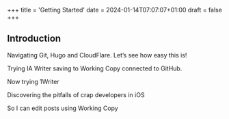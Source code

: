 +++
title = 'Getting Started'
date = 2024-01-14T07:07:07+01:00
draft = false
+++
## Introduction

Navigating Git, Hugo and CloudFlare. Let’s see how easy this is!

Trying IA Writer saving to Working Copy connected to GitHub.

Now trying 1Writer

Discovering the pitfalls of crap developers in iOS 

So I can edit posts using Working Copy